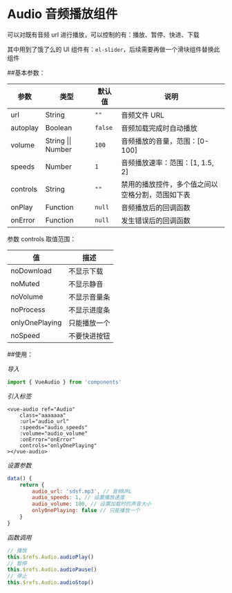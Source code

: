 # Audio 音频播放组件

可以对既有音频 url 进行播放，可以控制的有：播放、暂停、快进、下载

其中用到了饿了么的 UI 组件有：`el-slider`，后续需要再做一个滑块组件替换此组件

##基本参数：

| 参数     | 类型               | 默认值  | 说明                             |
| -------- | ------------------ | ------- | -------------------------------- |
| url      | String             | `""`    | 音频文件 URL                     |
| autoplay | Boolean            | `false` | 音频加载完成时自动播放           |
| volume   | String \|\| Number | `100`   | 音频播放的音量，范围：[0-100]    |
| speeds   | Number             | `1`     | 音频播放速率：范围：[1, 1.5, 2]  |
| controls | String             | `""`    | 禁用的播放控件，多个值之间以空格分割，范围如下表 |
| onPlay   | Function           | `null`  | 音频播放后的回调函数             |
| onError  | Function           | `null`  | 发生错误后的回调函数             |

参数 controls 取值范围：

| 值             | 描述         |
| -------------- | ------------ |
| noDownload     | 不显示下载   |
| noMuted        | 不显示静音   |
| noVolume       | 不显示音量条 |
| noProcess      | 不显示进度条 |
| onlyOnePlaying | 只能播放一个 |
| noSpeed        | 不要快进按钮 |

##使用：

_导入_

```javascript
import { VueAudio } from 'components'
```

_引入标签_

```vue
<vue-audio ref="Audio"
    class="aaaaaaa"
    :url="audio_url"
    :speeds="audio_speeds"
    :volume="audio_volume"
    :onError="onError"
    controls="onlyOnePlaying"
></vue-audio>
```

_设置参数_

```javascript
data() {
    return {
        audio_url: 'sdsf.mp3', // 音频URL
        audio_speeds: 1, // 设置播放速度
        audio_volume: 100, // 设置加载时的声音大小
        onlyOnePlaying: false // 只能播放一个
    }
}
```

_函数调用_

```javascript
// 播放
this.$refs.Audio.audioPlay()
// 暂停
this.$refs.Audio.audioPause()
// 停止
this.$refs.Audio.audioStop()
```
